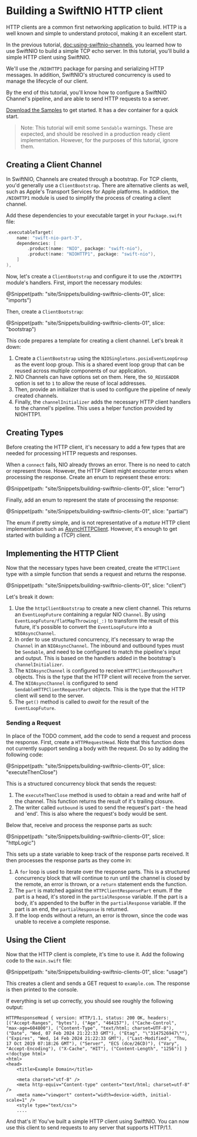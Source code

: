 # Building a SwiftNIO HTTP client

HTTP clients are a common first networking application to build. HTTP is a well known and simple to understand protocol, making it an excellent start.

In the previous tutorial, <doc:using-swiftnio-channels>, you learned how to use SwiftNIO to build a simple TCP echo server. In this tutorial, you'll build a simple HTTP client using SwiftNIO.

We'll use the ``/NIOHTTP1`` package for parsing and serializing HTTP messages. In addition, SwiftNIO's structured concurrency is used to manage the lifecycle of our client.

By the end of this tutorial, you'll know how to configure a SwiftNIO Channel's pipeline, and are able to send HTTP requests to a server.

[Download the Samples](https://github.com/swift-on-server/building-swiftnio-clients-sample) to get started. It has a dev container for a quick start.

> Note: This tutorial will emit some ``Sendable`` warnings. These are expected, and should be resolved in a production ready client implementation. However, for the purposes of this tutorial, ignore them.

## Creating a Client Channel

In SwiftNIO, Channels are created through a bootstrap. For TCP clients, you'd generally use a ``ClientBootstrap``. There are alternative clients as well, such as Apple's Transport Services for Apple platforms. In addition, the ``/NIOHTTP1`` module is used to simplify the process of creating a client channel.

Add these dependencies to your executable target in your `Package.swift` file:

```swift
.executableTarget(
    name: "swift-nio-part-3",
    dependencies: [
        .product(name: "NIO", package: "swift-nio"),
        .product(name: "NIOHTTP1", package: "swift-nio"),
    ]
),
```

Now, let's create a ``ClientBootstrap`` and configure it to use the ``/NIOHTTP1`` module's handlers. First, import the necessary modules:

@Snippet(path: "site/Snippets/building-swiftnio-clients-01", slice: "imports")

Then, create a ``ClientBootstrap``:

@Snippet(path: "site/Snippets/building-swiftnio-clients-01", slice: "bootstrap")

This code prepares a template for creating a client channel. Let's break it down:

1. Create a ``ClientBootstrap`` using the `NIOSingletons.posixEventLoopGroup` as the event loop group. This is a shared event loop group that can be reused across multiple components of our application.
2. NIO Channels can have options set on them. Here, the `SO_REUSEADDR` option is set to `1` to allow the reuse of local addresses.
3. Then, provide an initializer that is used to configure the pipeline of newly created channels.
4. Finally, the `channelInitializer` adds the necessary HTTP client handlers to the channel's pipeline. This uses a helper function provided by NIOHTTP1.

## Creating Types

Before creating the HTTP client, it's necessary to add a few types that are needed for processing HTTP requests and responses.

When a `connect` fails, NIO already throws an error. There is no need to catch or represent those. However, the HTTP Client might encounter errors when processing the response. Create an enum to represent these errors:

@Snippet(path: "site/Snippets/building-swiftnio-clients-01", slice: "error")

Finally, add an enum to represent the state of processing the response:

@Snippet(path: "site/Snippets/building-swiftnio-clients-01", slice: "partial")

The enum if pretty simple, and is not representative of a _mature_ HTTP client implementation such as [AsyncHTTPClient](https://github.com/swift-server/async-http-client). However, it's enough to get started with building a (TCP) client.

## Implementing the HTTP Client

Now that the necessary types have been created, create the `HTTPClient` type with a simple function that sends a request and returns the response.

@Snippet(path: "site/Snippets/building-swiftnio-clients-01", slice: "client")

Let's break it down:

1. Use the `httpClientBootstrap` to create a new client channel. This returns an ``EventLoopFuture`` containing a regular NIO ``Channel``. By using ``EventLoopFuture/flatMapThrowing(_:)`` to transform the result of this future, it's possible to convert the ``EventLoopFuture`` into a ``NIOAsyncChannel``.
2. In order to use structured concurrency, it's necessary to wrap the ``Channel`` in an ``NIOAsyncChannel``. The inbound and outbound types must be ``Sendable``, and need to be configured to match the pipeline's input and output. This is based on the handlers added in the bootstrap's `channelInitializer`.
3. The ``NIOAsyncChannel`` is configured to receive ``HTTPClientResponsePart`` objects. This is the type that the HTTP client will receive from the server.
4. The ``NIOAsyncChannel`` is configured to send `SendableHTTPClientRequestPart` objects. This is the type that the HTTP client will send to the server.
5. The `get()` method is called to *await* for the result of the ``EventLoopFuture``.

### Sending a Request

In place of the TODO comment, add the code to send a request and process the response. First, create a ``HTTPRequestHead``. Note that this function does not currently support sending a body with the request. Do so by adding the following code:

@Snippet(path: "site/Snippets/building-swiftnio-clients-01", slice: "executeThenClose")

This is a structured concurrency block that sends the request:

1.   The `executeThenClose` method is used to obtain a read and write half of the channel. This function returns the result of it's trailing closure.
2.   The writer called `outbound` is used to send the request's part - the head and 'end'. This is also where the request's body would be sent.

Below that, receive and process the response parts as such:

@Snippet(path: "site/Snippets/building-swiftnio-clients-01", slice: "httpLogic")

This sets up a state variable to keep track of the response parts received. It then 
processes the response parts as they come in:

1. A `for` loop is used to iterate over the response parts. This is a structured concurrency block that will continue to run until the channel is closed by the remote, an error is thrown, or a `return` statement ends the function.
2. The `part` is matched against the ``HTTPClientResponsePart`` enum. If the part is a head, it's stored in the `partialResponse` variable. If the part is a body, it's appended to the buffer in the `partialResponse` variable. If the part is an end, the `partialResponse` is returned.
3. If the loop ends without a return, an error is thrown, since the code was unable to receive a complete response.

## Using the Client

Now that the HTTP client is complete, it's time to use it. Add the following code to the `main.swift` file:

@Snippet(path: "site/Snippets/building-swiftnio-clients-01", slice: "usage")

This creates a client and sends a GET request to `example.com`. The response is then printed to the console.

If everything is set up correctly, you should see roughly the following output:

```
HTTPResponseHead { version: HTTP/1.1, status: 200 OK, headers: [("Accept-Ranges", "bytes"), ("Age", "464157"), ("Cache-Control", "max-age=604800"), ("Content-Type", "text/html; charset=UTF-8"), ("Date", "Wed, 07 Feb 2024 21:22:33 GMT"), ("Etag", "\"3147526947\""), ("Expires", "Wed, 14 Feb 2024 21:22:33 GMT"), ("Last-Modified", "Thu, 17 Oct 2019 07:18:26 GMT"), ("Server", "ECS (dce/26CD)"), ("Vary", "Accept-Encoding"), ("X-Cache", "HIT"), ("Content-Length", "1256")] }
<!doctype html>
<html>
<head>
    <title>Example Domain</title>

    <meta charset="utf-8" />
    <meta http-equiv="Content-type" content="text/html; charset=utf-8" />
    <meta name="viewport" content="width=device-width, initial-scale=1" />
    <style type="text/css">
    ....
```

And that's it! You've built a simple HTTP client using SwiftNIO. You can now use this client to send requests to any server that supports HTTP/1.1.
